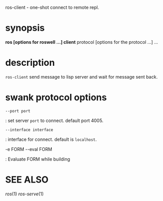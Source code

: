 ros-client - one-shot connect to remote repl.

# synopsis

**ros [options for roswell ...] client** protocol [options for the protocol ...] ...

<!-- # subcommands -->
<!-- somecommand -->
 
<!--   : description. end with a period. -->

# description

`ros-client` send message to lisp server and wait for message sent back.

# swank protocol options

`--port port`

  : set server `port` to connect. default port 4005.

`--interface interface`

  : interface for connect. default is `localhost`.

-e FORM     --eval FORM

  : Evaluate FORM while building

<!-- # options -->
<!--  -->
<!-- # Environmental Variables -->

# SEE ALSO
_ros_(1) _ros-serve_(1)
